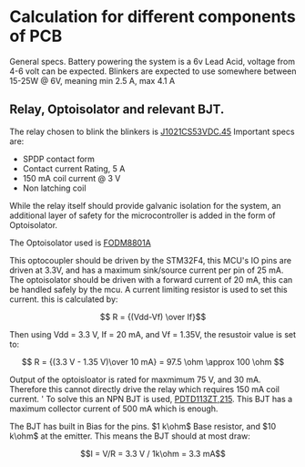 # Calculation for different components of PCB

General specs.
Battery powering the system is a 6v Lead Acid, voltage from 4-6 volt can be expected.
Blinkers are expected to use somewhere between 15-25W @ 6V, meaning min 2.5 A, max 4.1 A

## Relay, Optoisolator and relevant BJT.

The relay chosen to blink the blinkers is [J1021CS53VDC.45](https://www.digikey.no/en/products/detail/cit-relay-and-switch/J1021CS53VDC-45/14002015) 
Important specs are:
- SPDP contact form
- Contact current Rating, 5 A
- 150 mA coil current @ 3 V
- Non latching coil

While the relay itself should provide galvanic isolation for the system, an additional layer of safety for the microcontroller is added in the form of Optoisolator.

The Optoisolator used is [FODM8801A]([https://www.digikey.no/no/products/detail/sharp-socle-technology/PC81710NIP1B/7798258](https://www.digikey.no/no/products/detail/onsemi/FODM8801A/3133896))

This optocoupler should be driven by the STM32F4, this MCU's IO pins are driven at 3.3V, and has a maximum sink/source current per pin of 25 mA.
The optoisolator should be driven with a forward current of 20 mA, this can be handled safely by the mcu. A current limiting resistor is used to set this current. this is calculated by:

$$ R = {(Vdd-Vf) \over If}$$

Then using Vdd = 3.3 V, If = 20 mA, and Vf = 1.35V, the resustoir value is set to:

$$ R = {(3.3 V - 1.35 V)\over 10 mA} = 97.5 \ohm \approx 100 \ohm $$


Output of the optoisloator is rated for maxmimum 75 V, and 30 mA. Therefore this cannot directly drive the relay which requires 150 mA coil current. '
To solve this an NPN BJT is used, [PDTD113ZT,215](https://www.digikey.no/en/products/detail/nexperia-usa-inc/PDTD113ZT-215/1163780). This BJT has a maximum collector current of 500 mA which is enough.

The BJT has built in Bias for the pins.  $1 k\ohm$ Base resistor, and $10 k\ohm$ at the emitter. This means the BJT should at most draw:

$$I = V/R = 3.3 V / 1k\ohm = 3.3 mA$$
